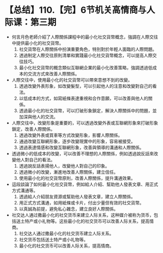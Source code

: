 # 【总结】110.【完】6节机关高情商与人际课：第三期

-   何言月色老師介紹了人際關係課程中的最小化社交貨幣概念，強調在人際交往中提供最小化的社交貨幣。
    1.  社交貨幣在人際關係中扮演重要角色，特別對於年輕人面臨的人際問題。
    2.  透過制定人際交往原則清單和實踐最小化社交貨幣概念，可以提高人際交往技巧。
    3.  最小化社交貨幣的概念類似互聯網企業的最小化改善策略，強調透過低成本的交流方式來改善人際關係。
-   人際交往中，使用最小化的社交貨幣可以帶來意想不到的改變。
    1.  透過改變外表形象，如改變髮型，可以引起他人的注意和改變對自己的看法。
    2.  以低成本的方式，如寫紙條表達重視和合作意願，可以改善與他人的關係。
    3.  透過最小化的社交貨幣，可以打破形象鎖定，解決人際關係中的問題，並加深與他人的交流。
-   人際交往中，改變形象是重要的，可以透過改變外表或互聯網形象來打破形象鎖定，改善人際關係。
    1.  透過改變外表或買車等方式改變形象，影響人際關係。
    2.  通過改變互聯網形象，逐步改變現實中的形象，容易被接受。
    3.  透過表達情感和改變互聯網形象，改善與領導的溝通和人際關係。
-   透過微小的低成本的改變，可以改善不理想的人際關係，例如透過說反話來改變他人對自己的看法。
    1.  透過說反話表揚他人，改變他人對自己的印象。
    2.  透過微小的改變，漸進地改善人際關係，建立信任。
    3.  使用最小化的社交貨幣原則，改善人際關係，提升溝通效果。
-   這段談論了如何最小化社交貨幣，例如給人介紹、幫助他人發表文章、用正式方式溝通等。
    1.  透過給人介紹朋友資源或幫助他人發表文章，建立人際關係。
    2.  用正式方式溝通，如用紙條或卡片，付出少量但有效的社交貨幣。
    3.  以真誠為前提，避免私心雜念，建立良好人際關係。
-   社交达人通过撒最小化的社交货币来建立人际关系，这种媒介被称为货币，包括送土特产或小礼物等。这些最小化的社交货币可以改善人际关系，提高情商。
    1.  社交达人通过撒最小化的社交货币建立人际关系。
    2.  社交货币包括送土特产或小礼物等。
    3.  最小化的社交货币可以改善人际关系，提高情商。